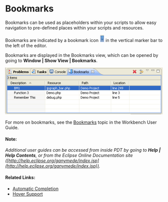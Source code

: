 # Bookmarks

<!--context:bookmarks-->

Bookmarks can be used as placeholders within your scripts to allow easy navigation to pre-defined places within your scripts and resources.

Bookmarks are indicated by a bookmark icon ![bookmark_icon.gif](images/bookmark_icon.gif "bookmark_icon.gif") in the vertical marker bar to the left of the editor.

Bookmarks are displayed in the Bookmarks view, which can be opened by going to **Window | Show View | Bookmarks**.

![Bookmarks View](images/bookmark_view.png "Bookmarks View")

For more on bookmarks, see the [Bookmarks](PLUGINS_ROOT/org.eclipse.platform.doc.user/concepts/cbookmrk.htm)  topic in the Workbench User Guide.

#### Note:

_Additional user guides can be accessed from inside PDT by going to **Help | Help Contents**, or from the Eclipse Online Documentation site ([http://help.eclipse.org/ganymede/index.jsp](http://help.eclipse.org/ganymede/index.jsp))._

<!--links-start-->

#### Related Links:

 * [Automatic Completion](../../016-concepts/032-automatic_insertion.md)
 * [Hover Support](../../016-concepts/072-hover_support.md)

<!--links-end-->
